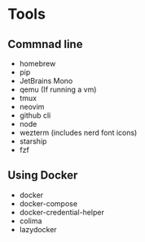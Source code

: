 # Tools

## Commnad line
* homebrew
* pip
* JetBrains Mono
* qemu (If running a vm)
* tmux
* neovim
* github cli
* node
* wezterm (includes nerd font icons)
* starship
* fzf

## Using Docker
* docker
* docker-compose
* docker-credential-helper
* colima
* lazydocker
